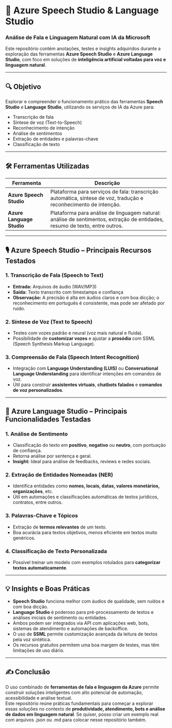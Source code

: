 # 🧠 Azure Speech Studio & Language Studio  
### Análise de Fala e Linguagem Natural com IA da Microsoft

Este repositório contém anotações, testes e insights adquiridos durante a exploração das ferramentas **Azure Speech Studio** e **Azure Language Studio**, com foco em soluções de **inteligência artificial voltadas para voz e linguagem natural**.

---

## 🔍 Objetivo

Explorar e compreender o funcionamento prático das ferramentas **Speech Studio** e **Language Studio**, utilizando os serviços de IA da Azure para:

- Transcrição de fala
- Síntese de voz (Text-to-Speech)
- Reconhecimento de intenção
- Análise de sentimentos
- Extração de entidades e palavras-chave
- Classificação de texto

---

## 🛠️ Ferramentas Utilizadas

| Ferramenta | Descrição |
|------------|-----------|
| **Azure Speech Studio** | Plataforma para serviços de fala: transcrição automática, síntese de voz, tradução e reconhecimento de intenção. |
| **Azure Language Studio** | Plataforma para análise de linguagem natural: análise de sentimentos, extração de entidades, resumo de texto, entre outros. |

---

## 🎙️ Azure Speech Studio – Principais Recursos Testados

### 1. Transcrição de Fala (Speech to Text)
- **Entrada:** Arquivos de áudio (WAV/MP3)
- **Saída:** Texto transcrito com timestamps e confiança
- **Observação:** A precisão é alta em áudios claros e com boa dicção; o reconhecimento em português é consistente, mas pode ser afetado por ruído.

### 2. Síntese de Voz (Text to Speech)
- Testes com vozes padrão e neural (voz mais natural e fluida).
- Possibilidade de **customizar vozes** e ajustar a **prosódia** com SSML (Speech Synthesis Markup Language).

### 3. Compreensão de Fala (Speech Intent Recognition)
- Integração com **Language Understanding (LUIS)** ou **Conversational Language Understanding** para identificar intenções em comandos de voz.
- Útil para construir **assistentes virtuais**, **chatbots falados** e **comandos de voz personalizados**.

---

## 🧠 Azure Language Studio – Principais Funcionalidades Testadas

### 1. Análise de Sentimento
- Classificação do texto em **positivo**, **negativo** ou **neutro**, com pontuação de confiança.
- Retorna análise por sentença e geral.
- **Insight:** Ideal para análise de feedbacks, reviews e redes sociais.

### 2. Extração de Entidades Nomeadas (NER)
- Identifica entidades como **nomes, locais, datas, valores monetários, organizações**, etc.
- Útil em automações e classificações automáticas de textos jurídicos, contratos, entre outros.

### 3. Palavras-Chave e Tópicos
- Extração de **termos relevantes** de um texto.
- Boa acurácia para textos objetivos, menos eficiente em textos muito genéricos.

### 4. Classificação de Texto Personalizada
- Possível treinar um modelo com exemplos rotulados para **categorizar textos automaticamente**.

---

## 💡 Insights e Boas Práticas

- **Speech Studio** funciona melhor com áudios de qualidade, sem ruídos e com boa dicção.
- **Language Studio** é poderoso para pré-processamento de textos e análises iniciais de sentimento ou entidades.
- Ambos podem ser integrados via API com aplicações web, bots, sistemas de atendimento e automações de backoffice.
- O uso de **SSML** permite customização avançada da leitura de textos pela voz sintética.
- Os recursos gratuitos permitem uma boa margem de testes, mas têm limitações de uso diário.

---

## ✍️ Conclusão

O uso combinado de **ferramentas de fala e linguagem da Azure** permite construir soluções inteligentes com alto potencial de automação, acessibilidade e análise textual.  
Este repositório reúne práticas fundamentais para começar a explorar essas soluções no contexto de **produtividade, atendimento, bots e análise de dados em linguagem natural**.
Se quiser, posso criar um exemplo real com arquivos .json ou .md para colocar nesse repositório também.
